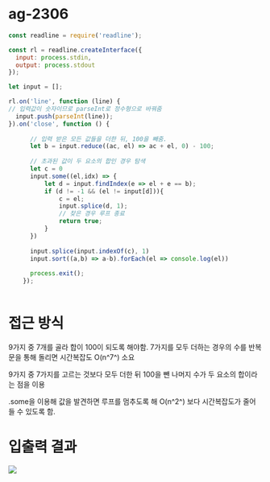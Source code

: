 # ag-2306

```javascript
const readline = require('readline');

const rl = readline.createInterface({
  input: process.stdin,
  output: process.stdout
});

let input = [];

rl.on('line', function (line) {
// 입력값이 숫자이므로 parseInt로 정수형으로 바꿔줌 
  input.push(parseInt(line));
}).on('close', function () {
  
      // 입력 받은 모든 값들을 더한 뒤, 100을 빼줌.
      let b = input.reduce((ac, el) => ac + el, 0) - 100;
      
      // 초과된 값이 두 요소의 합인 경우 탐색
      let c = 0
      input.some((el,idx) => {
          let d = input.findIndex(e => el + e == b);
          if (d != -1 && (el != input[d])){
              c = el;
              input.splice(d, 1);
              // 찾은 경우 루프 종료
              return true;
          }
      })
        
      input.splice(input.indexOf(c), 1)
      input.sort((a,b) => a-b).forEach(el => console.log(el))
    
      process.exit();
    });
    
```

# 접근 방식

9가지 중 7개를 골라 합이 100이 되도록 해야함.
7가지를 모두 더하는 경우의 수를 반복문을 통해 돌리면 시간복잡도 O(n^7^) 소요

9가지 중 7가지를 고르는 것보다 
모두 더한 뒤 100을 뺀 나머지 수가 두 요소의 합이라는 점을 이용 

.some을 이용해 값을 발견하면 루프를 멈추도록 해 O(n^2^) 보다 시간복잡도가 줄어들 수 있도록 함.

# 입출력 결과
![](https://i.imgur.com/Wk9Inyb.png)

